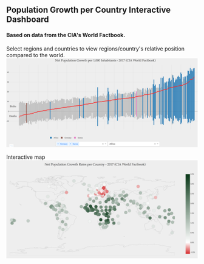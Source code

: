 ## Population Growth per Country Interactive Dashboard

#### Based on data from the CIA's World Factbook. 


Select regions and countries to view regions/country's relative position compared to the world. 
![](barchart_screenshot.png)


Interactive map
![](map_screenshot.png)
